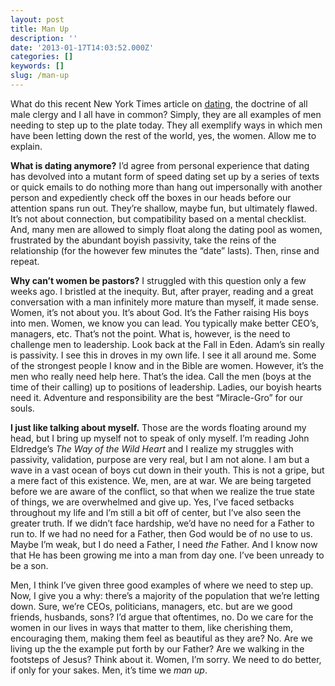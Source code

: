 ```yaml
---
layout: post
title: Man Up
description: ''
date: '2013-01-17T14:03:52.000Z'
categories: []
keywords: []
slug: /man-up
---
```


What do this recent New York Times article on [dating](http://www.nytimes.com/2013/01/13/fashion/the-end-of-courtship.html?pagewanted=all&_r=0), the doctrine of all male clergy and I all have in common? Simply, they are all examples of men needing to step up to the plate today. They all exemplify ways in which men have been letting down the rest of the world, yes, the women. Allow me to explain.

**What is dating anymore?** I’d agree from personal experience that dating has devolved into a mutant form of speed dating set up by a series of texts or quick emails to do nothing more than hang out impersonally with another person and expediently check off the boxes in our heads before our attention spans run out. They’re shallow, maybe fun, but ultimately flawed. It’s not about connection, but compatibility based on a mental checklist. And, many men are allowed to simply float along the dating pool as women, frustrated by the abundant boyish passivity, take the reins of the relationship (for the however few minutes the “date” lasts). Then, rinse and repeat.

**Why can’t women be pastors?** I struggled with this question only a few weeks ago. I bristled at the inequity. But, after prayer, reading and a great conversation with a man infinitely more mature than myself, it made sense. Women, it’s not about you. It’s about God. It’s the Father raising His boys into men. Women, we know you can lead. You typically make better CEO’s, managers, etc. That’s not the point. What is, however, is the need to challenge men to leadership. Look back at the Fall in Eden. Adam’s sin really is passivity. I see this in droves in my own life. I see it all around me. Some of the strongest people I know and in the Bible are women. However, it’s the men who really need help here. That’s the idea. Call the men (boys at the time of their calling) up to positions of leadership. Ladies, our boyish hearts need it. Adventure and responsibility are the best “Miracle-Gro” for our souls.

**I just like talking about myself.** Those are the words floating around my head, but I bring up myself not to speak of only myself. I’m reading John Eldredge’s _The Way of the Wild Heart_ and I realize my struggles with passivity, validation, purpose are very real, but I am not alone. I am but a wave in a vast ocean of boys cut down in their youth. This is not a gripe, but a mere fact of this existence. We, men, are at war. We are being targeted before we are aware of the conflict, so that when we realize the true state of things, we are overwhelmed and give up. Yes, I’ve faced setbacks throughout my life and I’m still a bit off of center, but I’ve also seen the greater truth. If we didn’t face hardship, we’d have no need for a Father to run to. If we had no need for a Father, then God would be of no use to us. Maybe I’m weak, but I do need a Father, I need _the_ Father. And I know now that He has been growing me into a man from day one. I’ve been unready to be a son.

Men, I think I’ve given three good examples of where we need to step up. Now, I give you a why: there’s a majority of the population that we’re letting down. Sure, we’re CEOs, politicians, managers, etc. but are we good friends, husbands, sons? I’d argue that oftentimes, no. Do we care for the women in our lives in ways that matter to them, like cherishing them, encouraging them, making them feel as beautiful as they are? No. Are we living up the the example put forth by our Father? Are we walking in the footsteps of Jesus? Think about it. Women, I’m sorry. We need to do better, if only for your sakes. Men, it’s time we _man up_.